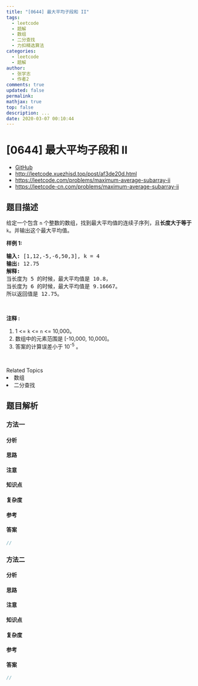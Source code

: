 ```yaml
---
title: "[0644] 最大平均子段和 II"
tags:
  - leetcode
  - 题解
  - 数组
  - 二分查找
  - 力扣精选算法
categories:
  - leetcode
  - 题解
author:
  - 张学志
  - 作者2
comments: true
updated: false
permalink:
mathjax: true
top: false
description: ...
date: 2020-03-07 00:10:44
---
```



# [0644] 最大平均子段和 II
* [GitHub](https://github.com/algoboy101/LeetCodeCrowdsource/tree/master/_posts/QA/%5B0644%5D%20%E6%9C%80%E5%A4%A7%E5%B9%B3%E5%9D%87%E5%AD%90%E6%AE%B5%E5%92%8C%20II.md)
* http://leetcode.xuezhisd.top/post/af3de20d.html
* https://leetcode.com/problems/maximum-average-subarray-ii
* https://leetcode-cn.com/problems/maximum-average-subarray-ii


## 题目描述

<p>给定一个包含 <code>n</code> 个整数的数组，找到最大平均值的连续子序列，且<strong>长度大于等于</strong> <code>k</code>。并输出这个最大平均值。</p>

<p><strong>样例 1:</strong></p>

<pre><strong>输入:</strong> [1,12,-5,-6,50,3], k = 4
<strong>输出:</strong> 12.75
<strong>解释:</strong>
当长度为 5 的时候，最大平均值是 10.8，
当长度为 6 的时候，最大平均值是 9.16667。
所以返回值是 12.75。
</pre>

<p>&nbsp;</p>

<p><strong>注释 :</strong></p>

<ol>
	<li>1 &lt;= <code>k</code> &lt;= <code>n</code> &lt;= 10,000。</li>
	<li>数组中的元素范围是 [-10,000, 10,000]。</li>
	<li>答案的计算误差小于 10<sup>-5</sup>&nbsp;。</li>
</ol>

<p>&nbsp;</p>
<div><div>Related Topics</div><div><li>数组</li><li>二分查找</li></div></div>


## 题目解析


### 方法一

#### 分析

#### 思路

#### 注意

#### 知识点

#### 复杂度

#### 参考

#### 答案

```cpp
//
```


### 方法二

#### 分析

#### 思路

#### 注意

#### 知识点

#### 复杂度

#### 参考

#### 答案

```cpp
//
```


